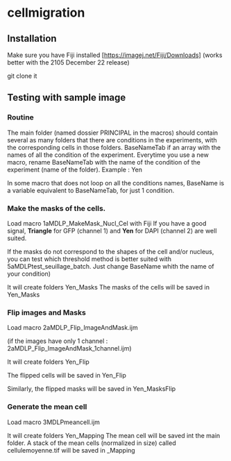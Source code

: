 # cellmigration
## Installation
Make sure you have Fiji installed [https://imagej.net/Fiji/Downloads] (works better with the 2105 December 22 release)

git clone it

## Testing with sample image

### Routine
The main folder (named dossier PRINCIPAL in the macros) should contain several as many folders that there are conditions in the experiments, with the corresponding cells in those folders.
BaseNameTab if an array with the names of all the condition of the experiment. 
Everytime you use a new macro, rename BaseNameTab with the name of the condition of the experiment (name of the folder).
Example : Yen

In some macro that does not loop on all the conditions names, BaseName is a variable equivalent to BaseNameTab, for just 1 condition. 

### Make the masks of the cells.
Load macro 1aMDLP_MakeMask_Nucl_Cel with Fiji
If you have a good signal, **Triangle** for GFP (channel 1) and **Yen** for DAPI (channel 2) are well suited.

If the masks do not correspond to the shapes of the cell and/or nucleus, you can test  which threshold method is better suited with 5aMDLPtest_seuillage_batch. Just change BaseName whith the name of your condition)

It will create folders Yen_Masks
The masks of the cells will be saved in Yen_Masks


### Flip images and Masks
Load macro 2aMDLP_Flip_ImageAndMask.ijm 

(if the images have only 1 channel : 2aMDLP_Flip_ImageAndMask_1channel.ijm)


It will create folders Yen_Flip

The flipped cells will be saved in Yen_Flip

Similarly, the flipped masks will be saved in Yen_MasksFlip

### Generate the mean cell
Load macro 3MDLPmeancell.ijm

It will create folders Yen_Mapping
The mean cell will be saved int the main folder. A stack of the mean cells (normalized in size) called cellulemoyenne.tif will be saved in _Mapping







